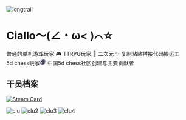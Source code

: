 ![longtrail](https://torappu.prts.wiki/assets/medal_diy/medalGroupActivity25side.png)

  # Ciallo～(∠・ω< )⌒☆  
  普通的单机游戏玩家 🎮 TTRPG玩家 🐉 二次元 ✨ 复制粘贴拼接代码搬运工  
  5d chess玩家![5dc](https://github.com/NKID00/chess-in-5d-stripped/blob/stripped/public/favicon-16x16.png?raw=true) 中国5d chess社区创建与主要贡献者  
  ## 干员档案
  [![Steam Card](https://cardv.yuy1n.io/card/76561198096596154/dark,badge,group,games,badges,screenshots)](https://steamcommunity.com/profiles/76561198096596154)  
  
  ![clu](https://media.prts.wiki/6/6f/%E8%9A%80%E5%88%BB%E7%AB%A0_%E5%8F%AF%E9%9C%B2%E5%B8%8C%E5%B0%94%E5%B0%8F%E5%A5%96%E7%AB%A0%C2%B7%CE%B2.png)
  ![clu2](https://media.prts.wiki/6/60/%E8%9A%80%E5%88%BB%E7%AB%A0_%E5%8F%AF%E9%9C%B2%E5%B8%8C%E5%B0%94%E5%B0%8F%E5%A5%96%E7%AB%A0.png)
  ![clu3](https://media.prts.wiki/d/d5/%E8%9A%80%E5%88%BB%E7%AB%A0_%E5%8F%AF%E9%9C%B2%E5%B8%8C%E5%B0%94%E5%B0%8F%E5%A5%96%E7%AB%A0%C2%B7%CE%B3.png)
  ![clu4]( https://media.prts.wiki/d/d2/%E8%9A%80%E5%88%BB%E7%AB%A0_%E5%8F%AF%E9%9C%B2%E5%B8%8C%E5%B0%94%E5%B0%8F%E5%A5%96%E7%AB%A0%C2%B7%CE%B4.png)

